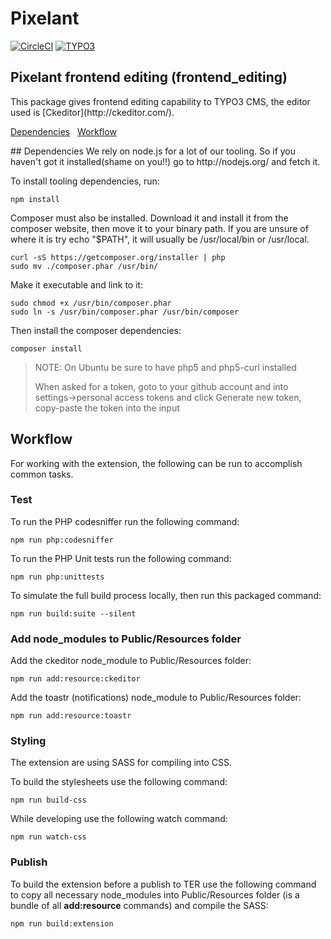 <h1>Pixelant</h1>

[![CircleCI](https://circleci.com/gh/pixelant/frontend_editing.svg?style=svg)](https://circleci.com/gh/pixelant/frontend_editing) [![TYPO3](https://img.shields.io/badge/TYPO3-7.6.0-orange.svg?style=flat-square)](https://typo3.org/)

<h2>Pixelant frontend editing (frontend_editing)</h2>
This package gives frontend editing capability to TYPO3 CMS, the editor used is [Ckeditor](http://ckeditor.com/).

[Dependencies](#dependencies) &nbsp; [Workflow](#workflow)&nbsp;

<a name="dependencies"/>
## Dependencies
We rely on node.js for a lot of our tooling. So if you haven't got it installed(shame on you!!) go to http://nodejs.org/ and fetch it.

To install tooling dependencies, run:

    npm install

Composer must also be installed. Download it and install it from the composer website, then move it to your binary path.
If you are unsure of where it is try echo "$PATH", it will usually be /usr/local/bin or /usr/local.

    curl -sS https://getcomposer.org/installer | php
    sudo mv ./composer.phar /usr/bin/

Make it executable and link to it:

    sudo chmod +x /usr/bin/composer.phar
    sudo ln -s /usr/bin/composer.phar /usr/bin/composer

Then install the composer dependencies:

    composer install
    
> NOTE: On Ubuntu be sure to have php5 and php5-curl installed
>
> When asked for a token, goto to your github account and into settings->personal access tokens and click Generate new token, copy-paste the token into the input
    
## Workflow
For working with the extension, the following can be run to accomplish common tasks.

### Test

To run the PHP codesniffer run the following command:

    npm run php:codesniffer

To run the PHP Unit tests run the following command:

    npm run php:unittests

To simulate the full build process locally, then run this packaged command:

    npm run build:suite --silent

### Add node_modules to Public/Resources folder

Add the ckeditor node_module to Public/Resources folder:

    npm run add:resource:ckeditor

Add the toastr (notifications) node_module to Public/Resources folder:

    npm run add:resource:toastr

### Styling

The extension are using SASS for compiling into CSS. 

To build the stylesheets use the following command:

    npm run build-css

While developing use the following watch command:

    npm run watch-css

### Publish

To build the extension before a publish to TER use the following command to copy all necessary
node_modules into Public/Resources folder (is a bundle of all **add:resource** commands) and compile the SASS:

    npm run build:extension